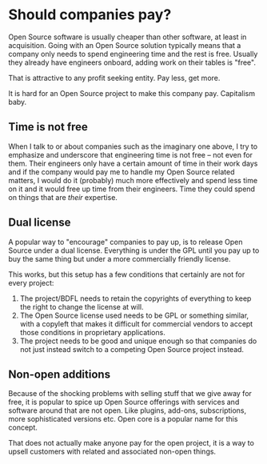 # Should companies pay?

Open Source software is usually cheaper than other software, at least in
acquisition. Going with an Open Source solution typically means that a company
only needs to spend engineering time and the rest is free. Usually they
already have engineers onboard, adding work on their tables is "free".

That is attractive to any profit seeking entity. Pay less, get more.

It is hard for an Open Source project to make this company pay. Capitalism
baby.

## Time is not free

When I talk to or about companies such as the imaginary one above, I try to
emphasize and underscore that engineering time is not free – not even for
them. Their engineers only have a certain amount of time in their work days
and if the company would pay me to handle my Open Source related matters, I
would do it (probably) much more effectively and spend less time on it and it
would free up time from their engineers. Time they could spend on things
that are *their* expertise.

## Dual license

A popular way to "encourage" companies to pay up, is to release Open Source
under a dual license. Everything is under the GPL until you pay up to buy the
same thing but under a more commercially friendly license.

This works, but this setup has a few conditions that certainly are not for
every project:

1. The project/BDFL needs to retain the copyrights of everything to keep the
   right to change the license at will.
2. The Open Source license used needs to be GPL or something similar, with a
   copyleft that makes it difficult for commercial vendors to accept those
   conditions in proprietary applications.
3. The project needs to be good and unique enough so that companies do not
   just instead switch to a competing Open Source project instead.

## Non-open additions

Because of the shocking problems with selling stuff that we give away for
free, it is popular to spice up Open Source offerings with services and
software around that are not open. Like plugins, add-ons, subscriptions, more
sophisticated versions etc. Open core is a popular name for this concept.

That does not actually make anyone pay for the open project, it is a way to
upsell customers with related and associated non-open things.
